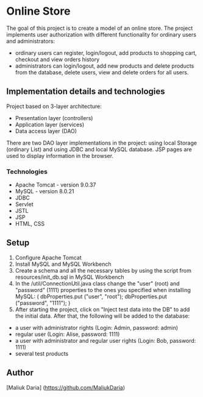 # Online Store
 The goal of this project is to create a model of an online store. The project implements user authorization with different functionality for ordinary users and administrators:
 - ordinary users can register, login/logout, add products to shopping cart, checkout and view orders history
 - administrators can login/logout, add new products and delete products from the database, delete users, view and delete orders for all users.

## Implementation details and technologies
Project based on 3-layer architecture:
- Presentation layer (controllers)
- Application layer (services)
- Data access layer (DAO)

There are two DAO layer implementations in the project: using local Storage (ordinary List) and using JDBC and local MySQL database. JSP pages are used to display information in the browser. 

### Technologies
* Apache Tomcat - version 9.0.37
* MySQL - version 8.0.21
* JDBC
* Servlet
* JSTL
* JSP
* HTML, CSS

## Setup
1. Configure Apache Tomcat 
2. Install MySQL and MySQL Workbench
3. Create a schema and all the necessary tables by using the script from resources/init_db.sql in MySQL Workbench
4. In the /util/ConnectionUtil.java class change the "user" (root) and "password" (1111) properties to the ones you specified when installing MySQL:
( dbProperties.put ("user", "root");
dbProperties.put ("password", "1111"); )
5. After starting the project, click on "Inject test data into the DB" to add the initial data. After that, the following will be added to the database:
- a user with administrator rights (Login: Admin, password: admin)
- regular user (Login: Alise, password: 1111)
- a user with administrator and regular user rights (Login: Bob, password: 1111)
- several test products
## Author
[Maliuk Daria] (https://github.com/MaliukDaria)
